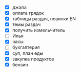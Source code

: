 - [x] джапа
- [x] оплата грядок
- [x] таблицы раздач, новинки EN
- [x] темы раздач
- [x] получить измельчитель
- [ ] Илья
- [x] часы
- [ ] бухгалтерия
- [x] суп, план еды
- [x] закупка продуктов 
- [x] бензин